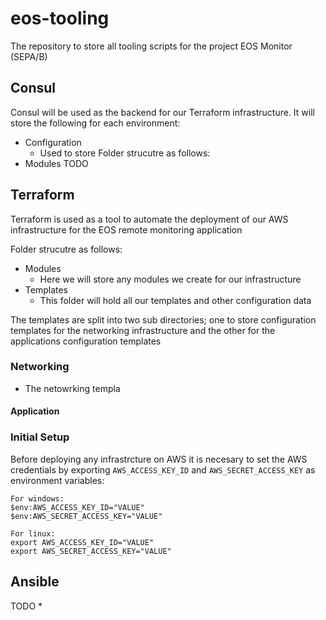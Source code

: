 # eos-tooling
The repository to store all tooling scripts for the project EOS Monitor (SEPA/B)

## Consul
Consul will be used as the backend for our Terraform infrastructure. It will store the following for each environment:
* Configuration
  * Used to store
Folder strucutre as follows:
* Modules
TODO

## Terraform
Terraform is used as a tool to automate the deployment of our AWS infrastructure for the EOS remote monitoring application

Folder strucutre as follows:
* Modules
  * Here we will store any modules we create for our infrastructure 
* Templates
  * This folder will hold all our templates and other configuration data 
 
The templates are split into two sub directories; one to store configuration templates for the networking infrastructure and the other for the applications configuration templates

### Networking
* The netowrking templa
#### Application



### Initial Setup
Before deploying any infrastrcture on AWS it is necesary to set the AWS credentials by exporting ` AWS_ACCESS_KEY_ID ` and ` AWS_SECRET_ACCESS_KEY ` as environment variables:

```
For windows:
$env:AWS_ACCESS_KEY_ID="VALUE"
$env:AWS_SECRET_ACCESS_KEY="VALUE"

For linux:
export AWS_ACCESS_KEY_ID="VALUE"
export AWS_SECRET_ACCESS_KEY="VALUE"
```



## Ansible

TODO
*
